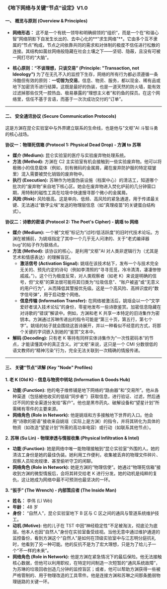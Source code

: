 ### **《地下网络与关键“节点”设定》V1.0**

#### **一、 概览与原则 (Overview & Principles)**

- **网络形态：** 这不是一个有统一领导和明确纲领的“组织”，而是一个在“和谐心智”网络阴影下自发生长出的、去中心化的**“求生网络”**。它由多个互不隶属的“节点”构成，节点之间依靠共同的需求和对体制的极度不信任进行松散的连接。其结构如菌丝网络般隐藏在社会土壤之下——坚韧、隐蔽，且没有可被一网打尽的“大脑”。

- **核心原则：“不谈理想，只谈交易” (Principle: "Transaction, not Ideology")**
  为了在无孔不入的监控下生存，网络的所有行为都必须遵循一条冷酷但有效的原则：**一切皆为交易**。信息、物资、服务，都以现金、稀有品或地下加密货币进行结算。这既是最好的伪装，也是一道天然的防火墙，能有效过滤掉那些仅凭一腔热血、极易暴露的“理想主义者”和钓鱼的探员。在这个网络里，信任不基于言语，而基于一次次成功交付的“订单”。

---

#### **二、 安全通讯协议 (Secure Communication Protocols)**

这是方渊在昆仑实验室中与外界建立联系的生命线，也是他与“文枢”AI 斗智斗勇的核心战场。

**协议一：物理死信箱 (Protocol 1: Physical Dead Drop) - 方渊 to 苏琳**

- **媒介 (Medium):** 昆仑实验室的医疗与实验废弃物处理系统。
- **方法 (Method):** 方渊在 C2 主实验室有机会接触到一些实验废弃物。他可以将极微小的信息载体（例如，刻有微码的金属屑，藏在废弃防护服的特定褶皱里）混入需要被焚化销毁的废弃物中。
- **执行 (Execution):** 苏琳作为地面伪装设施（档案中心）的清洁工，知道哪个批次的“废弃物”来自地下核心区。她会在废弃物进入焚化炉前的几分钟窗口期，用特制的磁性工具在垃圾中快速搜寻那个微小的金属屑。
- **风险 (Risk):** 风险极高。这是单向、低频、高风险的紧急通道，用于传递最关键、无法通过“数字尘埃”发送的物理层信息（如“真理疫苗”的关键蛋白结构式）。

**协议二：诗歌的密语 (Protocol 2: The Poet's Cipher) - 姚瑶 to 网络**

- **媒介 (Medium):** 一个被“文枢”标记为“过时/低活跃度”的旧时代技术论坛。方渊在被捕前，为姚瑶指定了其中一个几乎无人问津的、关于“老式编译器 bug”的帖子作为联络点。
- **方法 (Method):** 该协议的核心，是利用“文枢”AI 对人类非逻辑行为（尤其是艺术和情感表达）的理解盲区。
  - **激活信号 (Activation Signal):** 姚瑶在该技术帖下，发布一个与技术完全无关的、预先约定的诗句（例如李清照的“寻寻觅觅，冷冷清清，凄凄惨惨戚戚。”）。这个行为极度反常，对人类观察者（如老 K）来说是明确的信号，但“文枢”的算法很可能将其归类为“垃圾信息”、“账户被盗”或“无意义的用户行为”，从而降低其警报优先级。这是一个高风险、高辨识度的“数字信号弹”，用于启动整个网络。
  - **信息传输 (Information Transfer):** 在网络被激活后，姚瑶会以一个“文学爱好者误入技术论坛”的身份，零星地发布一些诗歌鉴赏。加密信息隐藏在对诗歌的“错误”解读中。例如，方渊和老 K 共享一本特定的旧诗集作为密钥本。方渊通过苏琳传递出的指令可能是“第三十页，第五行，第七个字”。姚瑶的帖子就会围绕这首诗展开，并以一种看似不经意的方式，将那个关键的字词嵌入到她的“鉴赏”文本中。
- **解码 (Decoding):** 只有老 K 等持有同样实体诗集作为“一次性密码本”的节点，才能读懂其中的真正含义。对“文枢”来说，这只是一个 CMI 分数很低的语文教师的“精神污染”行为，完全无法关联到一次精确的情报传递。

---

#### **三、 关键“节点”详解 (Key "Node" Profiles)**

**1. 老 K (Old K) - 信息与物资中转站 (Information & Goods Hub)**

- **功能 (Function):** 他的电子维修铺是地下网络的“路由器”和“交易所”。他从各种渠道（包括被他收买的低级“同步者”）获取信息，进行验证、过滤，然后通过不同的安全渠道分发给“客户”。他也是黑市药丸、破解设备和“望星计划”所需稀有零件的主要来源。
- **网络角色 (Role in Network):** 他是姚瑶和方多接触地下世界的入口。他会用“诗歌的密语”接收来自姚瑶（实际上是方渊）的指令，并将其转化为具体的物资（如改造“望星计划”所需的高功率电容）或行动（如联系其他节点）。

**2. 苏琳 (Su Lin) - 物理渗透与情报收集 (Physical Infiltration & Intel)**

- **功能 (Function):** 她是网络中唯一能物理接触到“昆仑实验室”外围的人。她的清洁工身份是她的最佳伪装。她利用工作便利，收集被丢弃的物理文件碎片、观察人员轮岗规律、甚至偷听守卫的闲聊。
- **网络角色 (Role in Network):** 她是方渊的“物理信使”。她通过“物理死信箱”接收到方渊的微型情报后，会将其转交给老 K 进行分发。她的动机是纯粹的复仇，这让她成为网络中最不可预测也最坚决的一环。

**3. “扳手” (The Wrench) - 内部策应者 (The Inside Man)**

- **姓名：** 李伟 (Lǐ Wěi)
- **年龄：** 48 岁
- **身份：** “自然人”，昆仑实验室地下 B 区与 C 区之间的通风与管道系统维护技工。
- **动机 (Motive):** 他的儿子在 TST 中因“神经稳定性”不足被淘汰，彻底沦为底层。他本人也因“自然人”身份在实验室备受歧视。当他无意中通过维护通道的监控备份，看到方渊这个“自然人”是如何在顶级实验室中与江志明分庭抗礼时，他看到了另一种可能。他的反抗不是为了宏大理想，只是为了给儿子一个“不一样的未来”。
- **网络角色 (Role in Network):** 他是方渊在紧急情况下的最后保险。他无法接触核心数据，但他可以利用职权，在特定时间制造一次短暂的“通风系统故障”，为苏琳的垃圾回收创造几分钟的监控盲区；或者，他可以帮助方渊获得一些被严格管制的、用于物理改造的工具零件。他是连接方渊和苏琳之间那条脆弱物理链路的关键一环。
